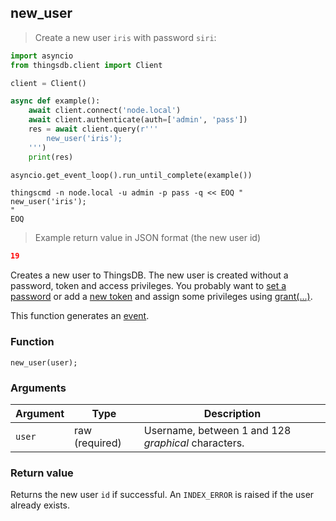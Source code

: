 ## new_user

> Create a new user `iris` with password `siri`:

```python
import asyncio
from thingsdb.client import Client

client = Client()

async def example():
    await client.connect('node.local')
    await client.authenticate(auth=['admin', 'pass'])
    res = await client.query(r'''
        new_user('iris');
    ''')
    print(res)

asyncio.get_event_loop().run_until_complete(example())
```

```shell
thingscmd -n node.local -u admin -p pass -q << EOQ "
new_user('iris');
"
EOQ
```

> Example return value in JSON format (the new user id)

```json
19
```

Creates a new user to ThingsDB. The new user is created without a password, token and access privileges.
You probably want to [set a password](#set_password) or add a [new token](#new_token) and assign some privileges using [grant(...)](#grant).

This function generates an [event](#events).

### Function
`new_user(user);`

### Arguments
Argument | Type | Description
-------- | ---- | -----------
`user` | raw (required) | Username, between 1 and 128 *graphical* characters.

### Return value
Returns the new user `id` if successful. An `INDEX_ERROR` is raised
if the user already exists.

